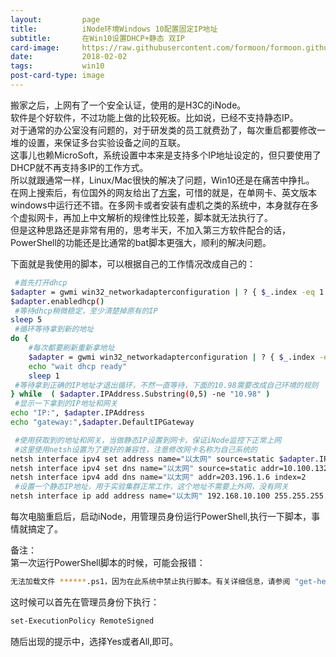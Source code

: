 ```yaml
---
layout:         page
title:          iNode环境Windows 10配置固定IP地址
subtitle:       在Win10设置DHCP+静态 双IP
card-image:     https://raw.githubusercontent.com/formoon/formoon.github.io/master/attachments/201802/ipv4.jpg
date:           2018-02-02
tags:           win10
post-card-type: image
---
```

搬家之后，上网有了一个安全认证，使用的是H3C的iNode。  
软件是个好软件，不过功能上做的比较死板。比如说，已经不支持静态IP。  
对于通常的办公室没有问题的，对于研发类的员工就费劲了，每次重启都要修改一堆的设置，来保证多台实验设备之间的互联。  
这事儿也赖MicroSoft，系统设置中本来是支持多个IP地址设定的，但只要使用了DHCP就不再支持多IP的工作方式。  
所以就跟通常一样，Linux/Mac很快的解决了问题，Win10还是在痛苦中挣扎。  
在网上搜索后，有位国外的网友给出了[方案](https://superuser.com/questions/679134/add-a-static-ip-alias-to-a-dhcp-interface-on-windows-8/1250941)，可惜的就是，在单网卡、英文版本windows中运行还不错。在多网卡或者安装有虚机之类的系统中，本身就存在多个虚拟网卡，再加上中文解析的规律性比较差，脚本就无法执行了。  
但是这种思路还是非常有用的，思考半天，不加入第三方软件配合的话，PowerShell的功能还是比通常的bat脚本更强大，顺利的解决问题。  

下面就是我使用的脚本，可以根据自己的工作情况改成自己的：  
```bash
 #首先打开dhcp
$adapter = gwmi win32_networkadapterconfiguration | ? { $_.index -eq 1 }
$adapter.enabledhcp()
 #等待dhcp稍微稳定，至少清楚掉原有的IP
sleep 5
 #循环等待拿到新的地址
do {
	#每次都要刷新重新拿地址
	$adapter = gwmi win32_networkadapterconfiguration | ? { $_.index -eq 1 }
	echo "wait dhcp ready"
	sleep 1
 #等待拿到正确的IP地址才退出循环，不然一直等待，下面的10.98需要改成自己环境的规则
} while  ( $adapter.IPAddress.Substring(0,5) -ne "10.98" ) 
 #显示一下拿到的IP地址和网关
echo "IP:", $adapter.IPAddress 
echo "gateway:",$adapter.DefaultIPGateway

 #使用获取到的地址和网关，当做静态IP设置到网卡，保证iNode监控下正常上网
 #这里使用netsh设置为了更好的兼容性，注意修改网卡名称为自己系统的	
netsh interface ipv4 set address name="以太网" source=static $adapter.IPAddress[0] 255.255.252.0 $adapter.DefaultIPGateway[0]
netsh interface ipv4 set dns name="以太网" source=static addr=10.100.132.16 
netsh interface ipv4 add dns name="以太网" addr=203.196.1.6 index=2
 #设置一个静态IP地址，用于实验集群正常工作，这个地址不需要上外网，没有网关
netsh interface ip add address name="以太网" 192.168.10.100 255.255.255.0
```

每次电脑重启后，启动iNode，用管理员身份运行PowerShell,执行一下脚本，事情就搞定了。  

备注：  
第一次运行PowerShell脚本的时候，可能会报错：  
```bash
无法加载文件 ******.ps1，因为在此系统中禁止执行脚本。有关详细信息，请参阅 "get-help about_signing"。 
```
这时候可以首先在管理员身份下执行：  
```bash
set-ExecutionPolicy RemoteSigned
```
随后出现的提示中，选择Yes或者All,即可。  


